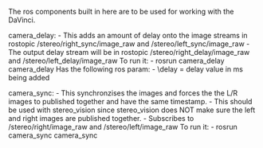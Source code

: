 The ros components built in here are to be used for working with the DaVinci.

camera_delay: 
        - This adds an amount of delay onto the image streams in rostopic /stereo/right_sync/image_raw and /stereo/left_sync/image_raw
	- The output delay stream will be in rostopic /stereo/right_delay/image_raw and /stereo/left_delay/image_raw
To run it:
        - rosrun camera_delay camera_delay
Has the following ros param:
        - \delay = delay value in ms being added


camera_sync:
        - This synchronzises the images and forces the the L/R images to published together and have the same timestamp.
        - This should be used with stereo_vision since stereo_vision does NOT make sure the left and right images are published together.
        - Subscribes to /stereo/right/image_raw and /stereo/left/image_raw
To run it:
        - rosrun camera_sync camera_sync



